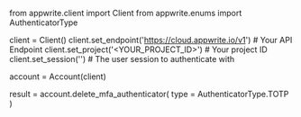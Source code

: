 from appwrite.client import Client
from appwrite.enums import AuthenticatorType

client = Client()
client.set_endpoint('https://cloud.appwrite.io/v1') # Your API Endpoint
client.set_project('<YOUR_PROJECT_ID>') # Your project ID
client.set_session('') # The user session to authenticate with

account = Account(client)

result = account.delete_mfa_authenticator(
    type = AuthenticatorType.TOTP
)
